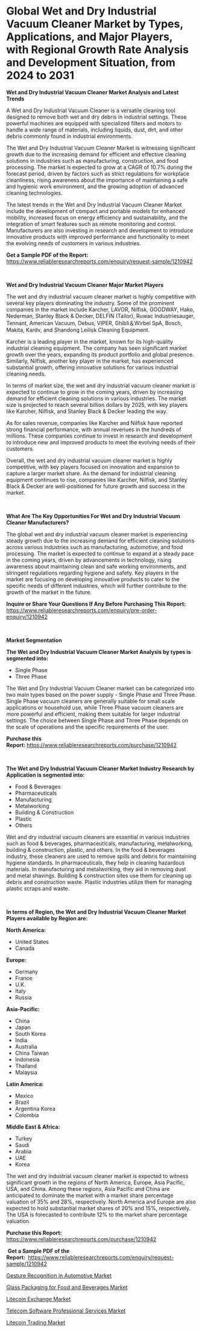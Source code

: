 <p><h1>Global Wet and Dry Industrial Vacuum Cleaner Market by Types, Applications, and Major Players, with Regional Growth Rate Analysis and Development Situation, from 2024 to 2031</h1></p><p><strong>Wet and Dry Industrial Vacuum Cleaner Market Analysis and Latest Trends</strong></p>
<p><p>A Wet and Dry Industrial Vacuum Cleaner is a versatile cleaning tool designed to remove both wet and dry debris in industrial settings. These powerful machines are equipped with specialized filters and motors to handle a wide range of materials, including liquids, dust, dirt, and other debris commonly found in industrial environments.</p><p>The Wet and Dry Industrial Vacuum Cleaner Market is witnessing significant growth due to the increasing demand for efficient and effective cleaning solutions in industries such as manufacturing, construction, and food processing. The market is expected to grow at a CAGR of 10.7% during the forecast period, driven by factors such as strict regulations for workplace cleanliness, rising awareness about the importance of maintaining a safe and hygienic work environment, and the growing adoption of advanced cleaning technologies.</p><p>The latest trends in the Wet and Dry Industrial Vacuum Cleaner Market include the development of compact and portable models for enhanced mobility, increased focus on energy efficiency and sustainability, and the integration of smart features such as remote monitoring and control. Manufacturers are also investing in research and development to introduce innovative products with improved performance and functionality to meet the evolving needs of customers in various industries.</p></p>
<p><strong>Get a Sample PDF of the Report:&nbsp;</strong> <a href="https://www.reliableresearchreports.com/enquiry/request-sample/1210942">https://www.reliableresearchreports.com/enquiry/request-sample/1210942</a></p>
<p>&nbsp;</p>
<p><strong>Wet and Dry Industrial Vacuum Cleaner Major Market Players</strong></p>
<p><p>The wet and dry industrial vacuum cleaner market is highly competitive with several key players dominating the industry. Some of the prominent companies in the market include Karcher, LAVOR, Nilfisk, GOODWAY, Hako, Nederman, Stanley Black & Decker, DELFIN (Tailor), Ruwac Industriesauger, Tennant, American Vacuum, Debus, VIPER, Ghibli＆Wirbel SpA, Bosch, Makita, Kardv, and Shandong Leilisk Cleaning Equipment.</p><p>Karcher is a leading player in the market, known for its high-quality industrial cleaning equipment. The company has seen significant market growth over the years, expanding its product portfolio and global presence. Similarly, Nilfisk, another key player in the market, has experienced substantial growth, offering innovative solutions for various industrial cleaning needs.</p><p>In terms of market size, the wet and dry industrial vacuum cleaner market is expected to continue to grow in the coming years, driven by increasing demand for efficient cleaning solutions in various industries. The market size is projected to reach several billion dollars by 2025, with key players like Karcher, Nilfisk, and Stanley Black & Decker leading the way.</p><p>As for sales revenue, companies like Karcher and Nilfisk have reported strong financial performance, with annual revenues in the hundreds of millions. These companies continue to invest in research and development to introduce new and improved products to meet the evolving needs of their customers.</p><p>Overall, the wet and dry industrial vacuum cleaner market is highly competitive, with key players focused on innovation and expansion to capture a larger market share. As the demand for industrial cleaning equipment continues to rise, companies like Karcher, Nilfisk, and Stanley Black & Decker are well-positioned for future growth and success in the market.</p></p>
<p>&nbsp;</p>
<p><strong>What Are The Key Opportunities For Wet and Dry Industrial Vacuum Cleaner Manufacturers?</strong></p>
<p><p>The global wet and dry industrial vacuum cleaner market is experiencing steady growth due to the increasing demand for efficient cleaning solutions across various industries such as manufacturing, automotive, and food processing. The market is expected to continue to expand at a steady pace in the coming years, driven by advancements in technology, rising awareness about maintaining clean and safe working environments, and stringent regulations regarding hygiene and safety. Key players in the market are focusing on developing innovative products to cater to the specific needs of different industries, which will further contribute to the growth of the market in the future.</p></p>
<p><strong>Inquire or Share Your Questions If Any Before Purchasing This Report:</strong> <a href="https://www.reliableresearchreports.com/enquiry/pre-order-enquiry/1210942">https://www.reliableresearchreports.com/enquiry/pre-order-enquiry/1210942</a></p>
<p>&nbsp;</p>
<p><strong>Market Segmentation</strong></p>
<p><strong>The Wet and Dry Industrial Vacuum Cleaner Market Analysis by types is segmented into:</strong></p>
<p><ul><li>Single Phase</li><li>Three Phase</li></ul></p>
<p><p>The Wet and Dry Industrial Vacuum Cleaner market can be categorized into two main types based on the power supply - Single Phase and Three Phase. Single Phase vacuum cleaners are generally suitable for small scale applications or household use, while Three Phase vacuum cleaners are more powerful and efficient, making them suitable for larger industrial settings. The choice between Single Phase and Three Phase depends on the scale of operations and the specific requirements of the user.</p></p>
<p><strong>Purchase this Report:&nbsp;</strong><a href="https://www.reliableresearchreports.com/purchase/1210942">https://www.reliableresearchreports.com/purchase/1210942</a></p>
<p>&nbsp;</p>
<p><strong>The Wet and Dry Industrial Vacuum Cleaner Market Industry Research by Application is segmented into:</strong></p>
<p><ul><li>Food & Beverages</li><li>Pharmaceuticals</li><li>Manufacturing</li><li>Metalworking</li><li>Building & Construction</li><li>Plastic</li><li>Others</li></ul></p>
<p><p>Wet and dry industrial vacuum cleaners are essential in various industries such as food & beverages, pharmaceuticals, manufacturing, metalworking, building & construction, plastic, and others. In the food & beverages industry, these cleaners are used to remove spills and debris for maintaining hygiene standards. In pharmaceuticals, they help in cleaning hazardous materials. In manufacturing and metalworking, they aid in removing dust and metal shavings. Building & construction sites use them for cleaning up debris and construction waste. Plastic industries utilize them for managing plastic scraps and waste.</p></p>
<p>&nbsp;</p>
<p><strong>In terms of Region, the Wet and Dry Industrial Vacuum Cleaner Market Players available by Region are:</strong></p>
<p>
    <p> <strong> North America: </strong>
        <ul>
            <li>United States</li>
            <li>Canada</li>
        </ul>
        </p> 
    <p> <strong> Europe: </strong>
        <ul>
            <li>Germany</li>
            <li>France</li>
            <li>U.K.</li>
            <li>Italy</li>
            <li>Russia</li>
        </ul>
        </p> 
    <p> <strong> Asia-Pacific: </strong>
        <ul>
            <li>China</li>
            <li>Japan</li>
            <li>South Korea</li>
            <li>India</li>
            <li>Australia</li>
            <li>China Taiwan</li>
            <li>Indonesia</li>
            <li>Thailand</li>
            <li>Malaysia</li>
        </ul>
        </p> 
    <p> <strong> Latin America: </strong>
        <ul>
            <li>Mexico</li>
            <li>Brazil</li>
            <li>Argentina Korea</li>
            <li>Colombia</li>
        </ul>
        </p> 
    <p> <strong> Middle East & Africa: </strong>
        <ul>
            <li>Turkey</li>
            <li>Saudi</li>
            <li>Arabia</li>
            <li>UAE</li>
            <li>Korea</li>
        </ul>
    </p>
    </p>
<p><p>The wet and dry industrial vacuum cleaner market is expected to witness significant growth in the regions of North America, Europe, Asia Pacific, USA, and China. Among these regions, Asia Pacific and China are anticipated to dominate the market with a market share percentage valuation of 35% and 28%, respectively. North America and Europe are also expected to hold substantial market shares of 20% and 15%, respectively. The USA is forecasted to contribute 12% to the market share percentage valuation.</p></p>
<p><strong>Purchase this Report: </strong><a href="https://www.reliableresearchreports.com/purchase/1210942">https://www.reliableresearchreports.com/purchase/1210942</a></p>
<p>&nbsp;<strong>Get a Sample PDF of the Report:&nbsp;&nbsp;</strong><a href="https://www.reliableresearchreports.com/enquiry/request-sample/1210942">https://www.reliableresearchreports.com/enquiry/request-sample/1210942</a></p>
<p><strong></strong></p>
<p><p><a href="https://medium.com/@jeremybates83/gesture-recognition-in-automotive-market-furnishes-information-on-market-share-market-trends-and-5b0d6f7f4402">Gesture Recognition in Automotive Market</a></p><p><a href="https://medium.com/@jeremybates83/glass-packaging-for-food-and-beverages-market-the-key-to-successful-business-strategy-forecast-2ef0f45bd660">Glass Packaging for Food and Beverages Market</a></p><p><a href="https://medium.com/@kcekkboop72786/litecoin-exchange-market-report-reveals-the-latest-trends-and-growth-opportunities-of-this-market-3b01573ef977">Litecoin Exchange Market</a></p><p><a href="https://medium.com/@jasonmartin866/telecom-software-professional-services-market-insights-into-market-cagr-market-trends-and-growth-c7477dc87921">Telecom Software Professional Services Market</a></p><p><a href="https://medium.com/@kcekkboop72786/litecoin-trading-market-trends-forecast-and-competitive-analysis-to-2031-6e22edb67b56">Litecoin Trading Market</a></p></p>